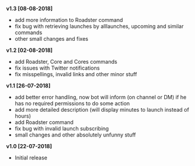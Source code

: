 **v1.3 [08-08-2018]**
 - add more information to Roadster command
 - fix bug with retrieving launches by alllaunches, upcoming and similar commands
 - other small changes and fixes

**v1.2 [02-08-2018]**
 - add Roadster, Core and Cores commands
 - fix issues with Twitter notifications
 - fix misspellings, invalid links and other minor stuff

**v1.1 [26-07-2018]**
 - add better error handling, now bot will inform (on channel or DM) if he has no required permissions to do some action
 - add more detailed description (will display minutes to launch instead of hours)
 - add Roadster command
 - fix bug with invalid launch subscribing
 - small changes and other absolutely unfunny stuff

**v1.0 [22-07-2018]**
 - Initial release